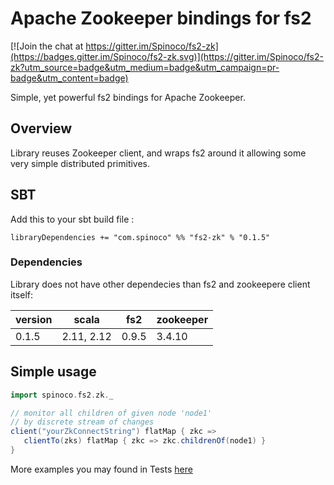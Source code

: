 # Apache Zookeeper bindings for fs2 

[![Join the chat at https://gitter.im/Spinoco/fs2-zk](https://badges.gitter.im/Spinoco/fs2-zk.svg)](https://gitter.im/Spinoco/fs2-zk?utm_source=badge&utm_medium=badge&utm_campaign=pr-badge&utm_content=badge)


Simple, yet powerful fs2 bindings for Apache Zookeeper. 

## Overview

Library reuses Zookeeper client, and wraps fs2 around it allowing some very simple distributed primitives.

## SBT

Add this to your sbt build file : 

```
libraryDependencies += "com.spinoco" %% "fs2-zk" % "0.1.5" 
```


### Dependencies 

Library does not have other dependecies than fs2 and zookeepere client itself: 

version  |    scala  |   fs2  |  zookeeper     
---------|-----------|--------|---------
0.1.5    | 2.11, 2.12| 0.9.5  | 3.4.10   

## Simple usage 

```scala 
import spinoco.fs2.zk._

// monitor all children of given node 'node1' 
// by discrete stream of changes 
client("yourZkConnectString") flatMap { zkc =>  
   clientTo(zks) flatMap { zkc => zkc.childrenOf(node1) } 
}

``` 

More examples you may found in Tests [here](https://github.com/Spinoco/fs2-zk/blob/master/src/test/scala/spinoco/fs2/zk/ZkClientSpec.scala)

